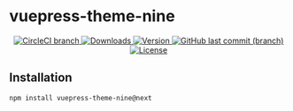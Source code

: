 # vuepress-theme-nine

<p align="center">
  <a href="https://travis-ci.org/NineSwordsMonster/vuepress-theme-nine.svg?branch=master">
    <img alt="CircleCI branch" src="https://img.shields.io/circleci/project/github/NineSwordsMonster/vuepress-theme-nine/master.svg">
  </a>
  <a href="https://npmcharts.com/compare/vuepress-theme-nine?minimal=true">
    <img alt="Downloads" src="https://img.shields.io/npm/dt/vuepress-theme-nine.svg">
  </a>
  <a href="https://www.npmjs.com/package/vuepress-theme-nine">
    <img alt="Version" src="https://img.shields.io/npm/v/vuepress-theme-nine.svg">
  </a>
  <a href="https://www.npmjs.com/package/vuepress-theme-nine">
    <img alt="GitHub last commit (branch)" src="https://img.shields.io/github/last-commit/NineSwordsMonster/vuepress-theme-nine/master.svg">
  </a>
  
  <a href="https://www.npmjs.com/package/vuepress-theme-nine">
    <img alt="License" src="https://img.shields.io/npm/l/vuepress-theme-nine.svg">
  </a> 
</p>

## Installation
```sh
npm install vuepress-theme-nine@next
```

